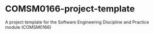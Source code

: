 # COMSM0166-project-template
A project template for the Software Engineering Discipline and Practice module (COMSM0166)
